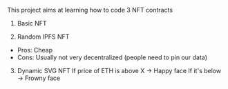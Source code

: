This project aims at learning how to code 3 NFT contracts

1. Basic NFT

2. Random IPFS NFT
- Pros: Cheap
- Cons: Usually not very decentralized (people need to pin our data)

3. Dynamic SVG NFT
If price of ETH is above X -> Happy face
If it's below -> Frowny face